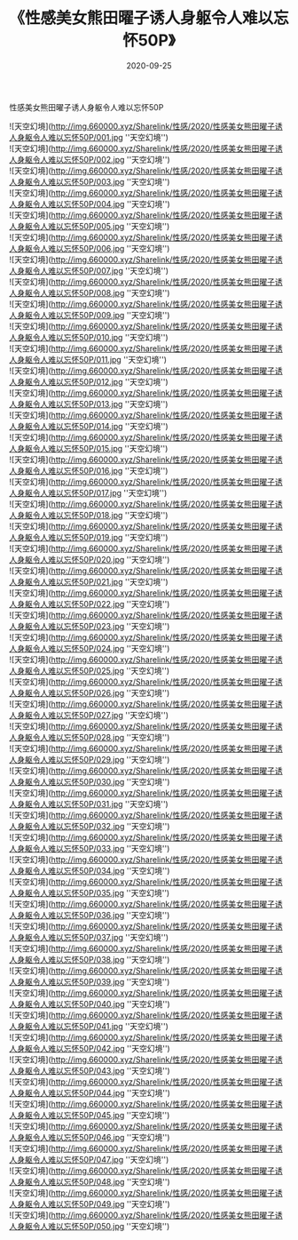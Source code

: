 ﻿---
layout: post
title:  《性感美女熊田曜子诱人身躯令人难以忘怀50P》
date:   2020-09-25
img: http://img.660000.xyz/Sharelink/性感/2020/性感美女熊田曜子诱人身躯令人难以忘怀50P/000.jpg
categories: [美女, 性感, 泳衣]
---

性感美女熊田曜子诱人身躯令人难以忘怀50P



![天空幻境](http://img.660000.xyz/Sharelink/性感/2020/性感美女熊田曜子诱人身躯令人难以忘怀50P/001.jpg ''天空幻境'') <br>
![天空幻境](http://img.660000.xyz/Sharelink/性感/2020/性感美女熊田曜子诱人身躯令人难以忘怀50P/002.jpg ''天空幻境'') <br>
![天空幻境](http://img.660000.xyz/Sharelink/性感/2020/性感美女熊田曜子诱人身躯令人难以忘怀50P/003.jpg ''天空幻境'') <br>
![天空幻境](http://img.660000.xyz/Sharelink/性感/2020/性感美女熊田曜子诱人身躯令人难以忘怀50P/004.jpg ''天空幻境'') <br>
![天空幻境](http://img.660000.xyz/Sharelink/性感/2020/性感美女熊田曜子诱人身躯令人难以忘怀50P/005.jpg ''天空幻境'') <br>
![天空幻境](http://img.660000.xyz/Sharelink/性感/2020/性感美女熊田曜子诱人身躯令人难以忘怀50P/006.jpg ''天空幻境'') <br>
![天空幻境](http://img.660000.xyz/Sharelink/性感/2020/性感美女熊田曜子诱人身躯令人难以忘怀50P/007.jpg ''天空幻境'') <br>
![天空幻境](http://img.660000.xyz/Sharelink/性感/2020/性感美女熊田曜子诱人身躯令人难以忘怀50P/008.jpg ''天空幻境'') <br>
![天空幻境](http://img.660000.xyz/Sharelink/性感/2020/性感美女熊田曜子诱人身躯令人难以忘怀50P/009.jpg ''天空幻境'') <br>
![天空幻境](http://img.660000.xyz/Sharelink/性感/2020/性感美女熊田曜子诱人身躯令人难以忘怀50P/010.jpg ''天空幻境'') <br>
![天空幻境](http://img.660000.xyz/Sharelink/性感/2020/性感美女熊田曜子诱人身躯令人难以忘怀50P/011.jpg ''天空幻境'') <br>
![天空幻境](http://img.660000.xyz/Sharelink/性感/2020/性感美女熊田曜子诱人身躯令人难以忘怀50P/012.jpg ''天空幻境'') <br>
![天空幻境](http://img.660000.xyz/Sharelink/性感/2020/性感美女熊田曜子诱人身躯令人难以忘怀50P/013.jpg ''天空幻境'') <br>
![天空幻境](http://img.660000.xyz/Sharelink/性感/2020/性感美女熊田曜子诱人身躯令人难以忘怀50P/014.jpg ''天空幻境'') <br>
![天空幻境](http://img.660000.xyz/Sharelink/性感/2020/性感美女熊田曜子诱人身躯令人难以忘怀50P/015.jpg ''天空幻境'') <br>
![天空幻境](http://img.660000.xyz/Sharelink/性感/2020/性感美女熊田曜子诱人身躯令人难以忘怀50P/016.jpg ''天空幻境'') <br>
![天空幻境](http://img.660000.xyz/Sharelink/性感/2020/性感美女熊田曜子诱人身躯令人难以忘怀50P/017.jpg ''天空幻境'') <br>
![天空幻境](http://img.660000.xyz/Sharelink/性感/2020/性感美女熊田曜子诱人身躯令人难以忘怀50P/018.jpg ''天空幻境'') <br>
![天空幻境](http://img.660000.xyz/Sharelink/性感/2020/性感美女熊田曜子诱人身躯令人难以忘怀50P/019.jpg ''天空幻境'') <br>
![天空幻境](http://img.660000.xyz/Sharelink/性感/2020/性感美女熊田曜子诱人身躯令人难以忘怀50P/020.jpg ''天空幻境'') <br>
![天空幻境](http://img.660000.xyz/Sharelink/性感/2020/性感美女熊田曜子诱人身躯令人难以忘怀50P/021.jpg ''天空幻境'') <br>
![天空幻境](http://img.660000.xyz/Sharelink/性感/2020/性感美女熊田曜子诱人身躯令人难以忘怀50P/022.jpg ''天空幻境'') <br>
![天空幻境](http://img.660000.xyz/Sharelink/性感/2020/性感美女熊田曜子诱人身躯令人难以忘怀50P/023.jpg ''天空幻境'') <br>
![天空幻境](http://img.660000.xyz/Sharelink/性感/2020/性感美女熊田曜子诱人身躯令人难以忘怀50P/024.jpg ''天空幻境'') <br>
![天空幻境](http://img.660000.xyz/Sharelink/性感/2020/性感美女熊田曜子诱人身躯令人难以忘怀50P/025.jpg ''天空幻境'') <br>
![天空幻境](http://img.660000.xyz/Sharelink/性感/2020/性感美女熊田曜子诱人身躯令人难以忘怀50P/026.jpg ''天空幻境'') <br>
![天空幻境](http://img.660000.xyz/Sharelink/性感/2020/性感美女熊田曜子诱人身躯令人难以忘怀50P/027.jpg ''天空幻境'') <br>
![天空幻境](http://img.660000.xyz/Sharelink/性感/2020/性感美女熊田曜子诱人身躯令人难以忘怀50P/028.jpg ''天空幻境'') <br>
![天空幻境](http://img.660000.xyz/Sharelink/性感/2020/性感美女熊田曜子诱人身躯令人难以忘怀50P/029.jpg ''天空幻境'') <br>
![天空幻境](http://img.660000.xyz/Sharelink/性感/2020/性感美女熊田曜子诱人身躯令人难以忘怀50P/030.jpg ''天空幻境'') <br>
![天空幻境](http://img.660000.xyz/Sharelink/性感/2020/性感美女熊田曜子诱人身躯令人难以忘怀50P/031.jpg ''天空幻境'') <br>
![天空幻境](http://img.660000.xyz/Sharelink/性感/2020/性感美女熊田曜子诱人身躯令人难以忘怀50P/032.jpg ''天空幻境'') <br>
![天空幻境](http://img.660000.xyz/Sharelink/性感/2020/性感美女熊田曜子诱人身躯令人难以忘怀50P/033.jpg ''天空幻境'') <br>
![天空幻境](http://img.660000.xyz/Sharelink/性感/2020/性感美女熊田曜子诱人身躯令人难以忘怀50P/034.jpg ''天空幻境'') <br>
![天空幻境](http://img.660000.xyz/Sharelink/性感/2020/性感美女熊田曜子诱人身躯令人难以忘怀50P/035.jpg ''天空幻境'') <br>
![天空幻境](http://img.660000.xyz/Sharelink/性感/2020/性感美女熊田曜子诱人身躯令人难以忘怀50P/036.jpg ''天空幻境'') <br>
![天空幻境](http://img.660000.xyz/Sharelink/性感/2020/性感美女熊田曜子诱人身躯令人难以忘怀50P/037.jpg ''天空幻境'') <br>
![天空幻境](http://img.660000.xyz/Sharelink/性感/2020/性感美女熊田曜子诱人身躯令人难以忘怀50P/038.jpg ''天空幻境'') <br>
![天空幻境](http://img.660000.xyz/Sharelink/性感/2020/性感美女熊田曜子诱人身躯令人难以忘怀50P/039.jpg ''天空幻境'') <br>
![天空幻境](http://img.660000.xyz/Sharelink/性感/2020/性感美女熊田曜子诱人身躯令人难以忘怀50P/040.jpg ''天空幻境'') <br>
![天空幻境](http://img.660000.xyz/Sharelink/性感/2020/性感美女熊田曜子诱人身躯令人难以忘怀50P/041.jpg ''天空幻境'') <br>
![天空幻境](http://img.660000.xyz/Sharelink/性感/2020/性感美女熊田曜子诱人身躯令人难以忘怀50P/042.jpg ''天空幻境'') <br>
![天空幻境](http://img.660000.xyz/Sharelink/性感/2020/性感美女熊田曜子诱人身躯令人难以忘怀50P/043.jpg ''天空幻境'') <br>
![天空幻境](http://img.660000.xyz/Sharelink/性感/2020/性感美女熊田曜子诱人身躯令人难以忘怀50P/044.jpg ''天空幻境'') <br>
![天空幻境](http://img.660000.xyz/Sharelink/性感/2020/性感美女熊田曜子诱人身躯令人难以忘怀50P/045.jpg ''天空幻境'') <br>
![天空幻境](http://img.660000.xyz/Sharelink/性感/2020/性感美女熊田曜子诱人身躯令人难以忘怀50P/046.jpg ''天空幻境'') <br>
![天空幻境](http://img.660000.xyz/Sharelink/性感/2020/性感美女熊田曜子诱人身躯令人难以忘怀50P/047.jpg ''天空幻境'') <br>
![天空幻境](http://img.660000.xyz/Sharelink/性感/2020/性感美女熊田曜子诱人身躯令人难以忘怀50P/048.jpg ''天空幻境'') <br>
![天空幻境](http://img.660000.xyz/Sharelink/性感/2020/性感美女熊田曜子诱人身躯令人难以忘怀50P/049.jpg ''天空幻境'') <br>
![天空幻境](http://img.660000.xyz/Sharelink/性感/2020/性感美女熊田曜子诱人身躯令人难以忘怀50P/050.jpg ''天空幻境'') <br>